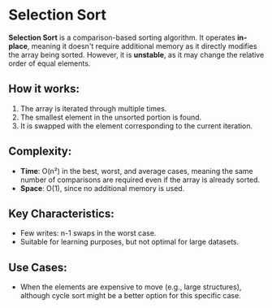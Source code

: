 # Selection Sort

**Selection Sort** is a comparison-based sorting algorithm. It operates **in-place**, meaning it doesn't require additional memory as it directly modifies the array being sorted. However, it is **unstable**, as it may change the relative order of equal elements.

## How it works:
1. The array is iterated through multiple times.
2. The smallest element in the unsorted portion is found.
3. It is swapped with the element corresponding to the current iteration.

## Complexity:
- **Time**: O(n²) in the best, worst, and average cases, meaning the same number of comparisons are required even if the array is already sorted.
- **Space**: O(1), since no additional memory is used.

## Key Characteristics:
- Few writes: n-1 swaps in the worst case.
- Suitable for learning purposes, but not optimal for large datasets.

## Use Cases:
- When the elements are expensive to move (e.g., large structures), although cycle sort might be a better option for this specific case.